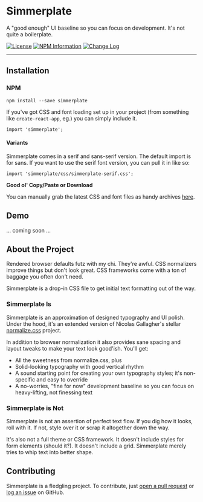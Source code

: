 # Simmerplate

A "good enough" UI baseline so you can focus on development. It's not quite a boilerplate.

[![License](https://img.shields.io/github/license/mashape/apistatus.svg)](LICENSE.md)
[![NPM Information](https://img.shields.io/npm/v/simmerplate.svg)](https://www.npmjs.com/package/simmerplate)
[![Change Log](https://img.shields.io/badge/changelog-md-blue.svg)](CHANGELOG.md)

--------------------------------------

## Installation

### NPM

```
npm install --save simmerplate

```

If you've got CSS and font loading set up in your project (from something like `create-react-app`, eg.) you can simply include it.

```
import 'simmerplate';
```

#### Variants

Simmerplate comes in a serif and sans-serif version. The default import is for sans. If you want to use the serif font version, you can pull it in like so:

```
import 'simmerplate/css/simmerplate-serif.css';
```

**Good ol' Copy/Paste or Download**

You can manually grab the latest CSS and font files as handy archives [here](https://github.com/phillipluther/simmerplate/tree/master/downloads).


## Demo

... coming soon ...


## About the Project

Rendered browser defaults futz with my chi. They're awful. CSS normalizers improve things but don't look great. CSS frameworks come with a ton of baggage you often don't need.

Simmerplate is a drop-in CSS file to get initial text formatting out of the way.

### Simmerplate Is

Simmerplate is an approximation of designed typography and UI polish. Under the hood, it's an extended version of Nicolas Gallagher's stellar [normalize.css](https://github.com/necolas/normalize.css/) project.

In addition to browser normalization it also provides sane spacing and layout tweaks to make your text look good'ish. You'll get:

* All the sweetness from normalize.css, plus
* Solid-looking typography with good vertical rhythm
* A sound starting point for creating your own typography styles; it's non-specific and easy to override
* A no-worries, "fine for now" development baseline so you can focus on heavy-lifting, not finessing text


### Simmerplate is Not

Simmerplate is not an assertion of perfect text flow. If you dig how it looks, roll with it. If not, style over it or scrap it altogether down the way.

It's also not a full theme or CSS framework. It doesn't include styles for form elements (should it?). It doesn't include a grid. Simmerplate merely tries to whip text into better shape.


## Contributing

Simmerplate is a fledgling project. To contribute, just [open a pull request](https://github.com/phillipluther/simmerplate/pulls) or [log an issue](https://github.com/phillipluther/simmerplate/issues) on GitHub.
